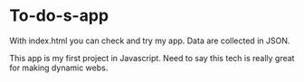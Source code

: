 # To-do-s-app


With index.html you can check and try my app. Data are collected in JSON. 

This app is my first project in Javascript. Need to say this tech is really great for making dynamic webs. 
